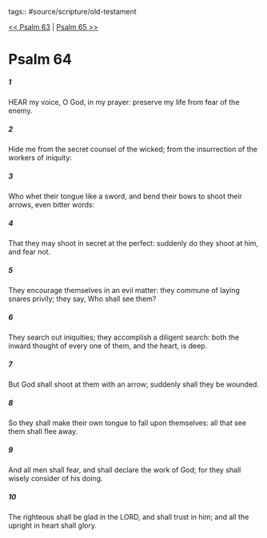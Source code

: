 tags:: #source/scripture/old-testament

[<< Psalm 63](/old-testament/19_Psalms/Psalm_63.md) | [Psalm 65 >>](/old-testament/19_Psalms/Psalm_65.md)

# Psalm 64

##### 1

HEAR my voice, O God, in my prayer: preserve my life from fear of the enemy.

##### 2

Hide me from the secret counsel of the wicked; from the insurrection of the workers of iniquity:

##### 3

Who whet their tongue like a sword, and bend their bows to shoot their arrows, even bitter words:

##### 4

That they may shoot in secret at the perfect: suddenly do they shoot at him, and fear not.

##### 5

They encourage themselves in an evil matter: they commune of laying snares privily; they say, Who shall see them?

##### 6

They search out iniquities; they accomplish a diligent search: both the inward thought of every one of them, and the heart, is deep.

##### 7

But God shall shoot at them with an arrow; suddenly shall they be wounded.

##### 8

So they shall make their own tongue to fall upon themselves: all that see them shall flee away.

##### 9

And all men shall fear, and shall declare the work of God; for they shall wisely consider of his doing.

##### 10

The righteous shall be glad in the LORD, and shall trust in him; and all the upright in heart shall glory.
